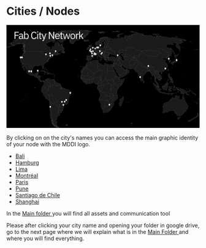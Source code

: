 # Cities / Nodes

![(FabCity map by 2021)](<.gitbook/assets/FabCity-map cities-02.png>)

By clicking on on the city's names you can access the main graphic identity of your node with the MDDI logo.

* [Bali](https://drive.google.com/drive/folders/1-Cn\_qdaZuNN4irrvmpu1oyUpZcpUGmKF)
* [Hamburg](https://drive.google.com/drive/folders/190buTa6-16bpDP1M209UM\_MYXiFw86x3)
* [Lima](https://drive.google.com/drive/folders/1pww8V7TfFZIIkMZS-gBXnuQntardu1fa)
* [Montréal](https://drive.google.com/drive/folders/1LflKHtql2PGuJleAFCmh\_uvtK5L46e1N)
* [Paris](https://drive.google.com/drive/folders/1FN3BCfpDGouR\_NKu83IZpaOQzieBoKmC)
* [Pune](https://drive.google.com/drive/folders/1E4CyoFn969gcU0fAi925w7-IC332D1EH)
* [Santiago de Chile](https://drive.google.com/drive/folders/1d10-70hqov2X\_eEDZNlN15u5PJi72zhF)
* [Shanghai](https://drive.google.com/drive/folders/1YWE37pN-JQY\_Wwnk28TR0JKMpQYTeGGL)

In the [Main folder ](https://drive.google.com/drive/folders/183jCECCRJXUzxO5jDxJszK9-YumYMG01)you will find all assets and communication tool

Please after clicking your city name and opening your folder in google drive, go to the next page where we will explain what is in the [Main Folder ](https://drive.google.com/drive/folders/183jCECCRJXUzxO5jDxJszK9-YumYMG01)and where you will find everything.
